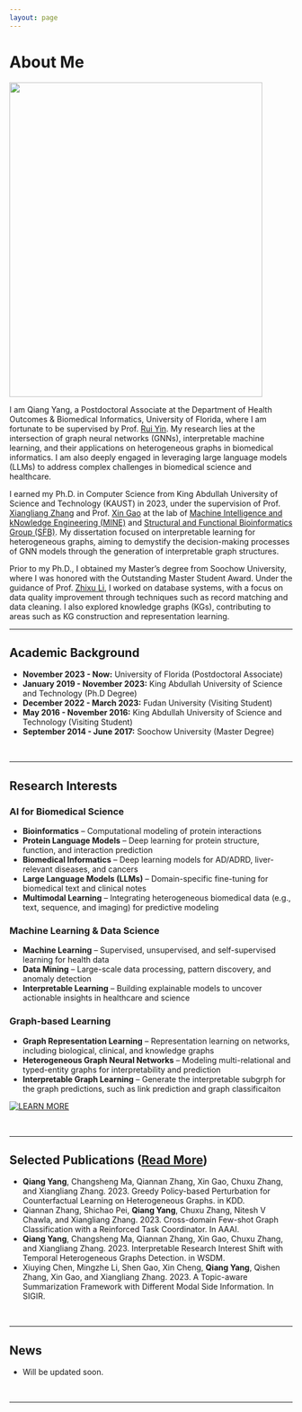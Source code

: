 ```yaml
---
layout: page
---
```


# About Me

<img src="https://gitdevqiang.github.io/Qiang_rr.jpg" class="floatpic" width="450" height="560">

I am Qiang Yang, a Postdoctoral Associate at the Department of Health Outcomes & Biomedical Informatics, University of Florida, where I am fortunate to be supervised by Prof. [Rui Yin](https://rayin-saber.github.io/yinrui.github.io/). My research lies at the intersection of graph neural networks (GNNs), interpretable machine learning, and their applications on heterogeneous graphs in biomedical informatics. I am also deeply engaged in leveraging large language models (LLMs) to address complex challenges in biomedical science and healthcare.

I earned my Ph.D. in Computer Science from King Abdullah University of Science and Technology (KAUST) in 2023, under the supervision of Prof. [Xiangliang Zhang](https://sites.nd.edu/xiangliang-zhang/) and Prof. [Xin Gao](https://www.kaust.edu.sa/en/study/faculty/xin-gao) at the lab of [Machine Intelligence and kNowledge Engineering (MINE)](https://sites.nd.edu/xiangliang-zhang/) and [Structural and Functional Bioinformatics Group (SFB)](https://cemse.kaust.edu.sa/sfb). My dissertation focused on interpretable learning for heterogeneous graphs, aiming to demystify the decision-making processes of GNN models through the generation of interpretable graph structures.

Prior to my Ph.D., I obtained my Master’s degree from Soochow University, where I was honored with the Outstanding Master Student Award. Under the guidance of Prof. [Zhixu Li](https://sites.google.com/site/zhixuli), I worked on database systems, with a focus on data quality improvement through techniques such as record matching and data cleaning. I also explored knowledge graphs (KGs), contributing to areas such as KG construction and representation learning.
<br>

---

## Academic Background

- **November 2023 - Now:** University of Florida (Postdoctoral Associate)
- **January 2019 - November 2023:** King Abdullah University of Science and Technology (Ph.D Degree)
- **December 2022 - March 2023:** Fudan University (Visiting Student)
- **May 2016 - November 2016:** King Abdullah University of Science and Technology (Visiting Student)
- **September 2014 - June 2017:** Soochow University (Master Degree)


<br>

---

## Research Interests

### AI for Biomedical Science
- **Bioinformatics** – Computational modeling of protein interactions  
- **Protein Language Models** – Deep learning for protein structure, function, and interaction prediction
- **Biomedical Informatics** – Deep learning models for AD/ADRD, liver-relevant diseases, and cancers  
- **Large Language Models (LLMs)** – Domain-specific fine-tuning for biomedical text and clinical notes  
- **Multimodal Learning** – Integrating heterogeneous biomedical data (e.g., text, sequence, and imaging) for predictive modeling  

### Machine Learning & Data Science
- **Machine Learning** – Supervised, unsupervised, and self-supervised learning for health data  
- **Data Mining** – Large-scale data processing, pattern discovery, and anomaly detection  
- **Interpretable Learning** – Building explainable models to uncover actionable insights in healthcare and science  

### Graph-based Learning
- **Graph Representation Learning** – Representation learning on networks, including biological, clinical, and knowledge graphs  
- **Heterogeneous Graph Neural Networks** – Modeling multi-relational and typed-entity graphs for interpretability and prediction  
- **Interpretable Graph Learning** – Generate the interpretable subgrph for the graph predictions, such as link prediction and graph classificaiton


[![LEARN MORE](https://img.shields.io/badge/LEARN_MORE-green.svg?style=for-the-badge)](https://gitdevqiang.github.io/interests)

<br>


---

## Selected Publications ([Read More](https://qiangyangcs.github.io/publications))
- **Qiang Yang**, Changsheng Ma, Qiannan Zhang, Xin Gao, Chuxu Zhang, and Xiangliang Zhang. 2023. Greedy Policy-based Perturbation for Counterfactual Learning on Heterogeneous Graphs. in KDD.
- Qiannan Zhang, Shichao Pei, **Qiang Yang**, Chuxu Zhang, Nitesh V Chawla, and Xiangliang Zhang. 2023. Cross-domain Few-shot Graph Classification with a Reinforced Task Coordinator. In AAAI.
- **Qiang Yang**, Changsheng Ma, Qiannan Zhang, Xin Gao, Chuxu Zhang, and Xiangliang Zhang. 2023. Interpretable Research Interest Shift with Temporal Heterogeneous Graphs Detection. in WSDM.
- Xiuying Chen, Mingzhe Li, Shen Gao, Xin Cheng, **Qiang Yang**, Qishen Zhang, Xin Gao, and Xiangliang Zhang. 2023. A Topic-aware Summarization Framework with Different Modal Side Information. In SIGIR.

<br>

---

<!---
## Skills
- Programming
  - Python, Java, C, C++
- Software
  - Latex, Matlab
- Language
  - English, Chinese

<br>

---
-->

## News

- Will be updated soon.
<!--- **Sep 2023：**Our works [DefenderIoT](https://fzuiot.site/) has been officially publicized by [Youth of FZU](https://mp.weixin.qq.com/s/MF2NJQtEHsVwsm8Ym-l7Gg).-->
<!--- **Aug 2023：**Happy to be awarded the FEPG Scholarship.-->
<!--- **May 2023：**Happy to be awarded the XiamenAir Scholarship.-->
<!--- **May 2023：**Collected the Finalist Award in MCM 2023.-->
<!--- **Jan 2023：**One paper accepted to ICAROB 2023, see you in Japan!-->
<!--- **Jun 2022：**Visiting Research Intern at Cambridge University, advised by [Prof. Pietro Liò](https://www.cl.cam.ac.uk/~pl219/ ).-->
<!-- - If you are interested in my works, please feel free to book an [[online talk with me](https://calendly.com/lancecai/meet-with-lance)].-->

<br>

---

<script src="/assets/js/vanilla-back-to-top.min.js"></script>
<script>addBackToTop()</script>

<br>
<script type="text/javascript" id="mapmyvisitors" src="//mapmyvisitors.com/map.js?d=7qnvyRmS5XW7eQYDY6kCD4F236A9oj9ETp9WBUpoGXw&cl=ffffff&w=a"></script>
